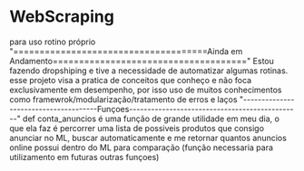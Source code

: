 # WebScraping
para uso rotino próprio
"=====================================Ainda em Andamento====================================="
Estou fazendo dropshiping e tive a necessidade de automatizar algumas rotinas.
esse projeto visa a pratica de conceitos que conheço e não foca exclusivamente em desempenho, por isso uso de muitos conhecimentos como framewrok/modularização/tratamento
de erros e laços
"--------------------------------------Funçoes-----------------------------------------------"
def conta_anuncios é uma função de grande utilidade em meu dia, o que ela faz é percorrer uma lista de possiveis produtos que consigo anunciar no ML, buscar automaticamente
e me retornar quantos anuncios online possui dentro do ML para comparação (função necessaria para utilizamento em futuras outras funçoes)
